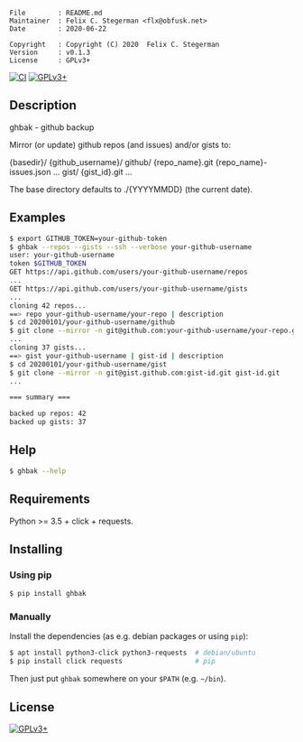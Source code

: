 <!-- {{{1 -->

    File        : README.md
    Maintainer  : Felix C. Stegerman <flx@obfusk.net>
    Date        : 2020-06-22

    Copyright   : Copyright (C) 2020  Felix C. Stegerman
    Version     : v0.1.3
    License     : GPLv3+

<!-- }}}1 -->

<!--
[![PyPI Version](https://img.shields.io/pypi/v/ghbak.svg)](https://pypi.python.org/pypi/ghbak)
-->
[![CI](https://github.com/obfusk/ghbak/workflows/CI/badge.svg)](https://github.com/obfusk/ghbak/actions?query=workflow%3ACI)
[![GPLv3+](https://img.shields.io/badge/license-GPLv3+-blue.svg)](https://www.gnu.org/licenses/gpl-3.0.html)

## Description

ghbak - github backup

Mirror (or update) github repos (and issues) and/or gists to:

{basedir}/
  {github_username}/
    github/
      {repo_name}.git
      {repo_name}-issues.json
      ...
    gist/
      {gist_id}.git
      ...

The base directory defaults to ./{YYYYMMDD} (the current date).

## Examples

```bash
$ export GITHUB_TOKEN=your-github-token
$ ghbak --repos --gists --ssh --verbose your-github-username
user: your-github-username
token $GITHUB_TOKEN
GET https://api.github.com/users/your-github-username/repos
...
GET https://api.github.com/users/your-github-username/gists
...
cloning 42 repos...
==> repo your-github-username/your-repo | description
$ cd 20200101/your-github-username/github
$ git clone --mirror -n git@github.com:your-github-username/your-repo.git your-repo.git
...
cloning 37 gists...
==> gist your-github-username | gist-id | description
$ cd 20200101/your-github-username/gist
$ git clone --mirror -n git@gist.github.com:gist-id.git gist-id.git
...

=== summary ===

backed up repos: 42
backed up gists: 37
```

## Help

```bash
$ ghbak --help
```

## Requirements

Python >= 3.5 + click + requests.

## Installing

### Using pip

```bash
$ pip install ghbak
```

### Manually

Install the dependencies (as e.g. debian packages or using `pip`):

```bash
$ apt install python3-click python3-requests  # debian/ubuntu
$ pip install click requests                  # pip
```

Then just put `ghbak` somewhere on your `$PATH` (e.g. `~/bin`).

## License

[![GPLv3+](https://www.gnu.org/graphics/gplv3-127x51.png)](https://www.gnu.org/licenses/gpl-3.0.html)

<!-- vim: set tw=70 sw=2 sts=2 et fdm=marker : -->
